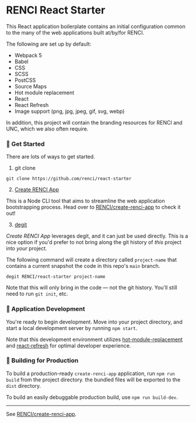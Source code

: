 # RENCI React Starter

This React application boilerplate contains an initial configuration common to the many of the web applications built at/by/for RENCI.

The following are set up by default:

- Webpack 5
- Babel
- CSS
- SCSS
- PostCSS
- Source Maps
- Hot module replacement
- React
- React Refresh
- Image support (png, jpg, jpeg, gif, svg, webp)

In addition, this project will contain the branding resources for RENCI and UNC, which we also often require.

### 🚀 Get Started

There are lots of ways to get started.

1. git clone

```shell
git clone https://github.com/renci/react-starter
```

2. [Create RENCI App](https://github.com/RENCI/create-renci-app)

This is a Node CLI tool that aims to streamline the web application bootstrapping process. Head over to [RENCI/create-renci-app](https://github.com/RENCI/create-renci-app) to check it out!

3. [degit](https://www.npmjs.com/package/degit)

_Create RENCI App_ leverages degit, and it can just be used directly. This is a nice option if you'd prefer to not bring along the git history of _this_ project into _your_ project.

The following command will create a directory called `project-name` that contains a current snapshot the code in this repo's `main` branch.

```shell
degit RENCI/react-starter project-name
```

Note that this will only bring in the code &mdash; not the git history. You'll still need to run `git init`, etc.

### 🚧 Application Development

You're ready to begin development. Move into your project directory, and start a local development server by running `npm start`.

Note that this development environment utilizes [hot-module-replacement](https://webpack.js.org/guides/hot-module-replacement/) and [react-refresh](https://github.com/pmmmwh/react-refresh-webpack-plugin) for optimal developer experience.


### 🎁 Building for Production

To build a production-ready `create-renci-app` application, run `npm run build` from the project directory. the bundled files will be exported to the `dist` directory.

To build an easily debuggable production build, use `npm run build-dev`.

---

See [RENCI/create-renci-app](https://github.com/RENCI/create-renci-app).

